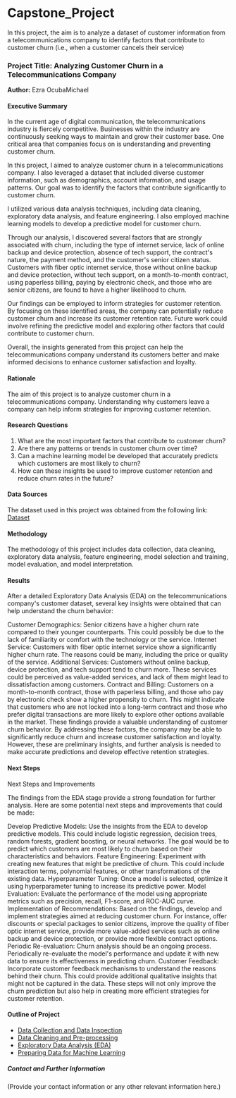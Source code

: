 # Capstone_Project
In this project, the aim is to analyze a dataset of customer information from a telecommunications company to identify factors that contribute to customer churn (i.e., when a customer cancels their service)

### Project Title: Analyzing Customer Churn in a Telecommunications Company

**Author:** Ezra OcubaMichael

#### Executive Summary
In the current age of digital communication, the telecommunications industry is fiercely competitive. Businesses within the industry are continuously seeking ways to maintain and grow their customer base. One critical area that companies focus on is understanding and preventing customer churn.

In this project, I aimed to analyze customer churn in a telecommunications company. I also leveraged a dataset that included diverse customer information, such as demographics, account information, and usage patterns. Our goal was to identify the factors that contribute significantly to customer churn.

I utilized various data analysis techniques, including data cleaning, exploratory data analysis, and feature engineering. I also employed machine learning models to develop a predictive model for customer churn.

Through our analysis, I discovered several factors that are strongly associated with churn, including the type of internet service, lack of online backup and device protection, absence of tech support, the contract's nature, the payment method, and the customer's senior citizen status. Customers with fiber optic internet service, those without online backup and device protection, without tech support, on a month-to-month contract, using paperless billing, paying by electronic check, and those who are senior citizens, are found to have a higher likelihood to churn.

Our findings can be employed to inform strategies for customer retention. By focusing on these identified areas, the company can potentially reduce customer churn and increase its customer retention rate. Future work could involve refining the predictive model and exploring other factors that could contribute to customer churn.

Overall, the insights generated from this project can help the telecommunications company understand its customers better and make informed decisions to enhance customer satisfaction and loyalty.

#### Rationale
The aim of this project is to analyze customer churn in a telecommunications company. Understanding why customers leave a company can help inform strategies for improving customer retention.

#### Research Questions
1. What are the most important factors that contribute to customer churn?
2. Are there any patterns or trends in customer churn over time?
3. Can a machine learning model be developed that accurately predicts which customers are most likely to churn?
4. How can these insights be used to improve customer retention and reduce churn rates in the future?

#### Data Sources
The dataset used in this project was obtained from the following link: [Dataset](https://raw.githubusercontent.com/IBM/telco-customer-churn-on-icp4d/master/data/Telco-Customer-Churn.csv)

#### Methodology
The methodology of this project includes data collection, data cleaning, exploratory data analysis, feature engineering, model selection and training, model evaluation, and model interpretation.

#### Results
After a detailed Exploratory Data Analysis (EDA) on the telecommunications company's customer dataset, several key insights were obtained that can help understand the churn behavior:

Customer Demographics: Senior citizens have a higher churn rate compared to their younger counterparts. This could possibly be due to the lack of familiarity or comfort with the technology or the service.
Internet Service: Customers with fiber optic internet service show a significantly higher churn rate. The reasons could be many, including the price or quality of the service.
Additional Services: Customers without online backup, device protection, and tech support tend to churn more. These services could be perceived as value-added services, and lack of them might lead to dissatisfaction among customers.
Contract and Billing: Customers on a month-to-month contract, those with paperless billing, and those who pay by electronic check show a higher propensity to churn. This might indicate that customers who are not locked into a long-term contract and those who prefer digital transactions are more likely to explore other options available in the market.
These findings provide a valuable understanding of customer churn behavior. By addressing these factors, the company may be able to significantly reduce churn and increase customer satisfaction and loyalty. However, these are preliminary insights, and further analysis is needed to make accurate predictions and develop effective retention strategies.

#### Next Steps
Next Steps and Improvements

The findings from the EDA stage provide a strong foundation for further analysis. Here are some potential next steps and improvements that could be made:

Develop Predictive Models: Use the insights from the EDA to develop predictive models. This could include logistic regression, decision trees, random forests, gradient boosting, or neural networks. The goal would be to predict which customers are most likely to churn based on their characteristics and behaviors.
Feature Engineering: Experiment with creating new features that might be predictive of churn. This could include interaction terms, polynomial features, or other transformations of the existing data.
Hyperparameter Tuning: Once a model is selected, optimize it using hyperparameter tuning to increase its predictive power.
Model Evaluation: Evaluate the performance of the model using appropriate metrics such as precision, recall, F1-score, and ROC-AUC curve.
Implementation of Recommendations: Based on the findings, develop and implement strategies aimed at reducing customer churn. For instance, offer discounts or special packages to senior citizens, improve the quality of fiber optic internet service, provide more value-added services such as online backup and device protection, or provide more flexible contract options.
Periodic Re-evaluation: Churn analysis should be an ongoing process. Periodically re-evaluate the model's performance and update it with new data to ensure its effectiveness in predicting churn.
Customer Feedback: Incorporate customer feedback mechanisms to understand the reasons behind their churn. This could provide additional qualitative insights that might not be captured in the data.
These steps will not only improve the churn prediction but also help in creating more efficient strategies for customer retention.

#### Outline of Project

- [Data Collection and Data Inspection](link_to_notebook_1)
- [Data Cleaning and Pre-processing](link_to_notebook_2)
- [Exploratory Data Analysis (EDA)](link_to_notebook_3)
- [Preparing Data for Machine Learning](link_to_notebook_4)

##### Contact and Further Information
(Provide your contact information or any other relevant information here.)
